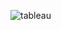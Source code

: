 
![tableau](https://github.com/Shwetha-Sajeev/Tableau/assets/116854260/c406df8f-bf1d-4482-8076-c5dded1c107a)
